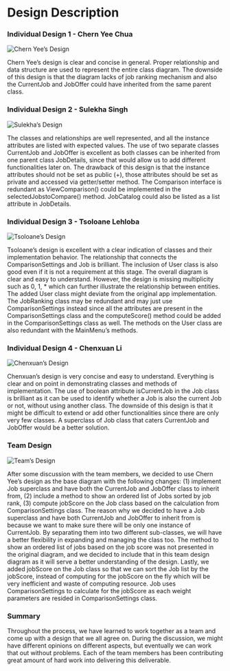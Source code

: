 # **Design Description**

### Individual Design 1 - Chern Yee Chua

![Chern Yee’s Design](./images/design_cchua7.png) 

Chern Yee’s design is clear and concise in general. Proper relationship and data structure are used to represent the entire class diagram. The downside of this design is that the diagram lacks of job ranking mechanism and also the CurrentJob and JobOffer could have inherited from the same parent class.      

### Individual Design 2 - Sulekha Singh

![Sulekha’s Design](./images/design_ssingh448.png)

The classes and relationships are well represented, and all the instance attributes are listed with expected values. The use of two separate classes CurrentJob and JobOffer is excellent as both classes can be inherited from one parent class JobDetails, since that would allow us to add different functionalities later on. The drawback of this design is that the instance attributes should not be set as public (+), those attributes should be set as private and accessed via getter/setter method. The Comparison interface is redundant as ViewComparison() could be implemented in the selectedJobstoCompare() method. JobCatalog could also be listed as a list attribute in JobDetails.  

### Individual Design 3 - Tsoloane Lehloba

![Tsoloane’s Design](./images/design_tlehloba3.png) 

Tsoloane’s design is excellent with a clear indication of classes and their implementation behavior. The relationship that connects the ComparisonSettings and Job is brilliant. The inclusion of User class is also good even if it is not a requirement at this stage. The overall diagram is clear and easy to understand. However, the design is missing multiplicity such as 0, 1, * which can further illustrate the relationship between entities. The added User class might deviate from the original app implementation. The JobRanking class may be redundant and may just use ComparisonSettings instead since all the attributes are present in the ComparisonSettings class and the computeScore() method could be added in the ComparisonSettings class as well. The methods on the User class are also redundant with the MainMenu’s methods.  

### Individual Design 4 - Chenxuan Li

![Chenxuan’s Design](./images/design_cli648.png) 

Chenxuan’s design is very concise and easy to understand. Everything is clear and on point in demonstrating classes and methods of implementation. The use of boolean attribute isCurrentJob in the Job class is brilliant as it can be used to identify whether a Job is also the current Job or not, without using another class.  The downside of this design is that it might be difficult to extend or add other functionalities since there are only very few classes. A superclass of Job class that caters CurrentJob and JobOffer would be a better solution.  

### Team Design 

![Team’s Design](./images/design_team.png) 

After some discussion with the team members, we decided to use Chern Yee’s design as the base diagram with the following changes: (1) implement Job superclass and have both the CurrentJob and JobOffer class to inherit from, (2) include a method to show an ordered list of Jobs sorted by job rank, (3) compute jobScore on the Job class based on the calculation from ComparisonSettings class. The reason why we decided to have a Job superclass and have both CurrentJob and JobOffer to inherit from is because we want to make sure there will be only one instance of CurrentJob. By separating them into two different sub-classes, we will have a better flexibility in expanding and managing the class too. The method to show an ordered list of jobs based on the job score was not presented in the original diagram, and we decided to include that in this team design diagram as it will serve a better understanding of the design. Lastly, we added jobScore on the Job class so that we can sort the Job list by the jobScore, instead of computing for the jobScore on the fly which will be very inefficient and waste of computing resource. Job uses ComparisonSettings to calculate for the jobScore as each weight parameters are resided in ComparisonSettings class.     

### Summary

 Throughout the process, we have learned to work together as a team and come up with a design that we all agree on. During the discussion, we might have different opinions on different aspects, but eventually we can work that out without problems. Each of the team members has been contributing great amount of hard work into delivering this deliverable.    





